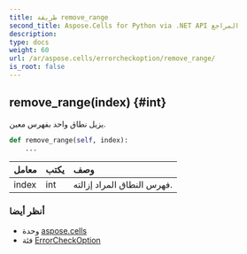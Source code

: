 ```yaml
---
title: طريقة remove_range
second_title: Aspose.Cells for Python via .NET API المراجع
description:
type: docs
weight: 60
url: /ar/aspose.cells/errorcheckoption/remove_range/
is_root: false
---
```

##  remove_range(index) {#int}
يزيل نطاق واحد بفهرس معين.



```python
def remove_range(self, index):
    ...
```


| معامل| يكتب| وصف|
| :- | :- | :- |
| index | int | فهرس النطاق المراد إزالته.|



###  أنظر أيضا
* وحدة [aspose.cells](../../)
* فئة [ErrorCheckOption](/cells/python-net/ar/aspose.cells/errorcheckoption)
